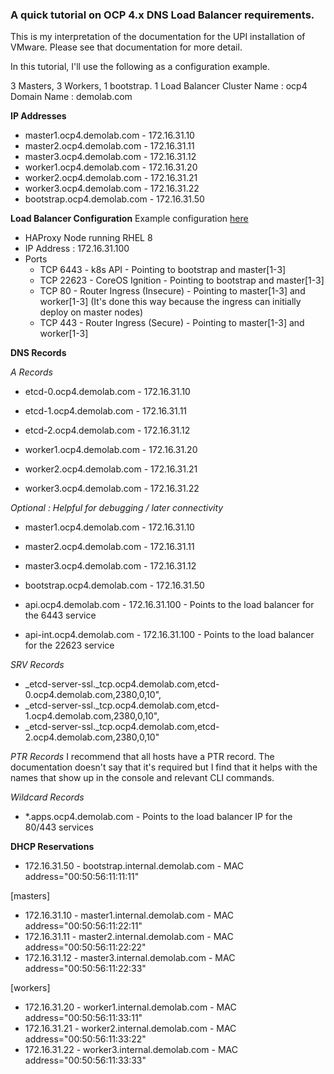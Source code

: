 ### A quick tutorial on OCP 4.x DNS Load Balancer requirements.

This is my interpretation of the documentation for the UPI installation of VMware. Please see that documentation for more detail.

In this tutorial, I'll use the following as a configuration example.

3 Masters, 3 Workers, 1 bootstrap.
1 Load Balancer
Cluster Name : ocp4
Domain Name : demolab.com

**IP Addresses**
- master1.ocp4.demolab.com - 172.16.31.10
- master2.ocp4.demolab.com - 172.16.31.11
- master3.ocp4.demolab.com - 172.16.31.12
- worker1.ocp4.demolab.com - 172.16.31.20
- worker2.ocp4.demolab.com - 172.16.31.21
- worker3.ocp4.demolab.com - 172.16.31.22
- bootstrap.ocp4.demolab.com - 172.16.31.50

**Load Balancer Configuration**
Example configuration [here](https://github.com/ekrunch/openshift_scripts/tree/master/4.1/UPI)

- HAProxy Node running RHEL 8
- IP Address : 172.16.31.100
- Ports
  - TCP 6443  - k8s API - Pointing to bootstrap and master[1-3]
  - TCP 22623 - CoreOS Ignition - Pointing to bootstrap and master[1-3]
  - TCP 80    - Router Ingress (Insecure) - Pointing to master[1-3] and worker[1-3] (It's done this way because the ingress can initially deploy on master nodes)
  - TCP 443   - Router Ingress (Secure) - Pointing to master[1-3] and worker[1-3]

**DNS Records**

_A Records_
- etcd-0.ocp4.demolab.com    - 172.16.31.10
- etcd-1.ocp4.demolab.com    - 172.16.31.11
- etcd-2.ocp4.demolab.com    - 172.16.31.12

- worker1.ocp4.demolab.com   - 172.16.31.20
- worker2.ocp4.demolab.com   - 172.16.31.21
- worker3.ocp4.demolab.com   - 172.16.31.22

_Optional : Helpful for debugging / later connectivity_
- master1.ocp4.demolab.com   - 172.16.31.10
- master2.ocp4.demolab.com   - 172.16.31.11
- master3.ocp4.demolab.com   - 172.16.31.12

- bootstrap.ocp4.demolab.com - 172.16.31.50

- api.ocp4.demolab.com       - 172.16.31.100 - Points to the load balancer for the 6443 service
- api-int.ocp4.demolab.com   - 172.16.31.100 - Points to the load balancer for the 22623 service

_SRV Records_
- _etcd-server-ssl._tcp.ocp4.demolab.com,etcd-0.ocp4.demolab.com,2380,0,10",
- _etcd-server-ssl._tcp.ocp4.demolab.com,etcd-1.ocp4.demolab.com,2380,0,10",
- _etcd-server-ssl._tcp.ocp4.demolab.com,etcd-2.ocp4.demolab.com,2380,0,10"

_PTR Records_
I recommend that all hosts have a PTR record. The documentation doesn't say that it's required but I find that it helps with the names that show up in the console and relevant CLI commands.

_Wildcard Records_
- *.apps.ocp4.demolab.com     - Points to the load balancer IP for the 80/443 services

**DHCP Reservations**
- 172.16.31.50 - bootstrap.internal.demolab.com - MAC address="00:50:56:11:11:11"

[masters]
- 172.16.31.10 - master1.internal.demolab.com - MAC address="00:50:56:11:22:11"
- 172.16.31.11 - master2.internal.demolab.com - MAC address="00:50:56:11:22:22"
- 172.16.31.12 - master3.internal.demolab.com - MAC address="00:50:56:11:22:33"

[workers]
- 172.16.31.20 - worker1.internal.demolab.com - MAC address="00:50:56:11:33:11"
- 172.16.31.21 - worker2.internal.demolab.com - MAC address="00:50:56:11:33:22"
- 172.16.31.22 - worker3.internal.demolab.com - MAC address="00:50:56:11:33:33"
